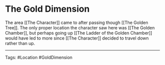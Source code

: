 # The Gold Dimension

The area [[The Character]] came to after passing though [[The Golden Tree]]. The only proper location the character saw here was [[The Golden Chamber]], but perhaps going up [[The Ladder of the Golden Chamber]] would have led to more since [[The Character]] decided to travel down rather than up.

---
Tags: #Location #GoldDimension 